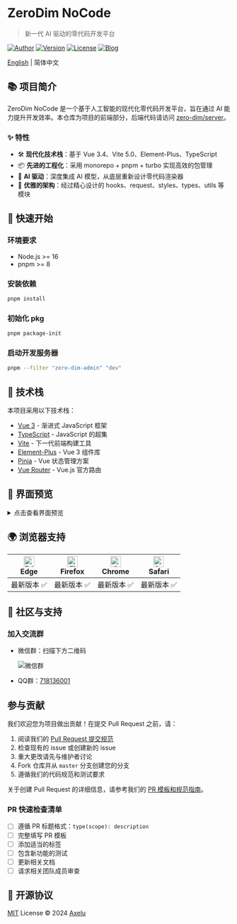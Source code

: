 # ZeroDim NoCode
> 新一代 AI 驱动的零代码开发平台

[![Author](https://img.shields.io/badge/Author-Axelu-orange.svg)](https://ailowcode.app)
[![Version](https://img.shields.io/badge/version-开发中-brightgreen.svg)](https://github.com/zero-dim/core/releases/tag/)
[![License](https://img.shields.io/badge/license-MIT-blue.svg)](https://github.com/zero-dim/core/blob/master/LICENSE)
[![Blog](https://img.shields.io/badge/Blog-axelu.me-yellow.svg)](https://axelu.me)

[English](./README.en.md) | 简体中文

## 📚 项目简介

ZeroDim NoCode 是一个基于人工智能的现代化零代码开发平台，旨在通过 AI 能力提升开发效率。本仓库为项目的前端部分，后端代码请访问 [zero-dim/server](https://github.com/zero-dim/server)。

### ✨ 特性

- 🛠️ **现代化技术栈**：基于 Vue 3.4、Vite 5.0、Element-Plus、TypeScript
- 📦 **先进的工程化**：采用 monorepo + pnpm + turbo 实现高效的包管理
- 🤖 **AI 驱动**：深度集成 AI 模型，从底层重新设计零代码渲染器
- 🎨 **优雅的架构**：经过精心设计的 hooks、request、styles、types、utils 等模块

## 🚀 快速开始

### 环境要求

- Node.js >= 16
- pnpm >= 8

### 安装依赖

```bash
pnpm install
```

### 初始化 pkg

```bash
pnpm package-init
```

### 启动开发服务器

```bash
pnpm --filter "zero-dim-admin" "dev"
```

## 🔧 技术栈

本项目采用以下技术栈：

- [Vue 3](https://v3.vuejs.org/) - 渐进式 JavaScript 框架
- [TypeScript](https://www.typescriptlang.org/) - JavaScript 的超集
- [Vite](https://vitejs.dev/) - 下一代前端构建工具
- [Element-Plus](https://element-plus.org/) - Vue 3 组件库
- [Pinia](https://pinia.vuejs.org/) - Vue 状态管理方案
- [Vue Router](https://router.vuejs.org/) - Vue.js 官方路由

## 📸 界面预览

<details>
<summary>点击查看界面预览</summary>

![界面预览](https://cdn.jsdelivr.net/gh/axelulu/images@master/2024/20241007031408.png)
![设计器](https://cdn.jsdelivr.net/gh/axelulu/images@master/2024/20241007031335.png)
![组件配置](https://cdn.jsdelivr.net/gh/axelulu/images@master/2024/20241007031638.png)
</details>

## 🌍 浏览器支持

| [<img src="https://raw.githubusercontent.com/alrra/browser-logos/master/src/edge/edge_48x48.png" alt="Edge" width="24px" height="24px" />](http://godban.github.io/browsers-support-badges/)<br>Edge | [<img src="https://raw.githubusercontent.com/alrra/browser-logos/master/src/firefox/firefox_48x48.png" alt="Firefox" width="24px" height="24px" />](http://godban.github.io/browsers-support-badges/)<br>Firefox | [<img src="https://raw.githubusercontent.com/alrra/browser-logos/master/src/chrome/chrome_48x48.png" alt="Chrome" width="24px" height="24px" />](http://godban.github.io/browsers-support-badges/)<br>Chrome | [<img src="https://raw.githubusercontent.com/alrra/browser-logos/master/src/safari/safari_48x48.png" alt="Safari" width="24px" height="24px" />](http://godban.github.io/browsers-support-badges/)<br>Safari |
| :---: | :---: | :---: | :---: |
| 最新版本 ✅ | 最新版本 ✅ | 最新版本 ✅ | 最新版本 ✅ |

## 🤝 社区与支持

### 加入交流群

- 微信群：扫描下方二维码

  ![微信群](https://i.imgur.com/tD8L1B2.png)

- QQ群：[718136001](https://qm.qq.com/q/YPjQJoIxqI)
## 参与贡献

我们欢迎您为项目做出贡献！在提交 Pull Request 之前，请：

1. 阅读我们的 [Pull Request 提交规范](./PR_GUIDELINES_ZH.md)
2. 检查现有的 issue 或创建新的 issue
3. 重大更改请先与维护者讨论
4. Fork 仓库并从 `master` 分支创建您的分支
5. 遵循我们的代码规范和测试要求

关于创建 Pull Request 的详细信息，请参考我们的 [PR 模板和规范指南](./PR_GUIDELINES_ZH.md)。

### PR 快速检查清单

- [ ] 遵循 PR 标题格式：`type(scope): description`
- [ ] 完整填写 PR 模板
- [ ] 添加适当的标签
- [ ] 包含新功能的测试
- [ ] 更新相关文档
- [ ] 请求相关团队成员审查

## 📄 开源协议

[MIT](https://github.com/zero-dim/core/blob/main/LICENSE) License © 2024 [Axelu](https://github.com/zero-dim)

